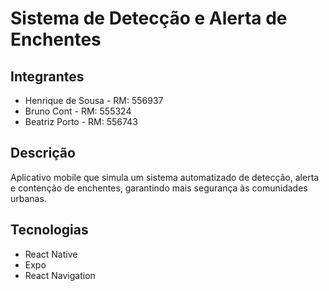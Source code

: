 # Sistema de Detecção e Alerta de Enchentes

## Integrantes
- Henrique de Sousa - RM: 556937
- Bruno Cont - RM: 555324
- Beatriz Porto - RM: 556743

## Descrição
Aplicativo mobile que simula um sistema automatizado de detecção, alerta e contenção de enchentes, garantindo mais segurança às comunidades urbanas.

## Tecnologias
- React Native
- Expo
- React Navigation